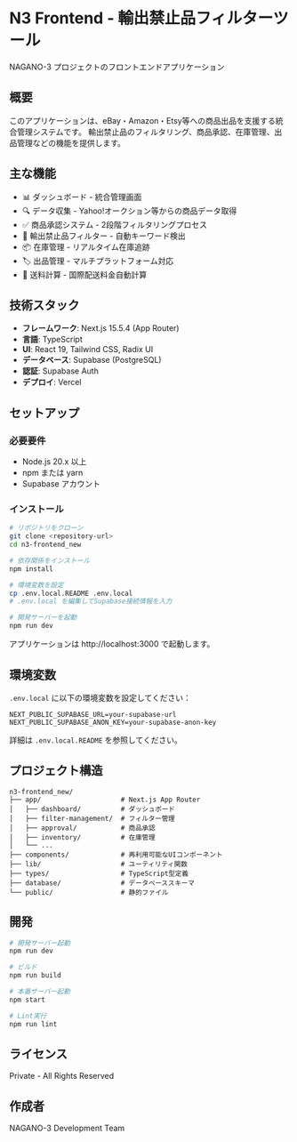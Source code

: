 # N3 Frontend - 輸出禁止品フィルターツール

NAGANO-3 プロジェクトのフロントエンドアプリケーション

## 概要

このアプリケーションは、eBay・Amazon・Etsy等への商品出品を支援する統合管理システムです。
輸出禁止品のフィルタリング、商品承認、在庫管理、出品管理などの機能を提供します。

## 主な機能

- 📊 ダッシュボード - 統合管理画面
- 🔍 データ収集 - Yahoo!オークション等からの商品データ取得
- ✅ 商品承認システム - 2段階フィルタリングプロセス
- 🚫 輸出禁止品フィルター - 自動キーワード検出
- 📦 在庫管理 - リアルタイム在庫追跡
- 🏷️ 出品管理 - マルチプラットフォーム対応
- 📮 送料計算 - 国際配送料金自動計算

## 技術スタック

- **フレームワーク**: Next.js 15.5.4 (App Router)
- **言語**: TypeScript
- **UI**: React 19, Tailwind CSS, Radix UI
- **データベース**: Supabase (PostgreSQL)
- **認証**: Supabase Auth
- **デプロイ**: Vercel

## セットアップ

### 必要要件

- Node.js 20.x 以上
- npm または yarn
- Supabase アカウント

### インストール

```bash
# リポジトリをクローン
git clone <repository-url>
cd n3-frontend_new

# 依存関係をインストール
npm install

# 環境変数を設定
cp .env.local.README .env.local
# .env.local を編集してSupabase接続情報を入力

# 開発サーバーを起動
npm run dev
```

アプリケーションは http://localhost:3000 で起動します。

## 環境変数

`.env.local` に以下の環境変数を設定してください：

```
NEXT_PUBLIC_SUPABASE_URL=your-supabase-url
NEXT_PUBLIC_SUPABASE_ANON_KEY=your-supabase-anon-key
```

詳細は `.env.local.README` を参照してください。

## プロジェクト構造

```
n3-frontend_new/
├── app/                    # Next.js App Router
│   ├── dashboard/          # ダッシュボード
│   ├── filter-management/  # フィルター管理
│   ├── approval/           # 商品承認
│   ├── inventory/          # 在庫管理
│   └── ...
├── components/             # 再利用可能なUIコンポーネント
├── lib/                    # ユーティリティ関数
├── types/                  # TypeScript型定義
├── database/               # データベーススキーマ
└── public/                 # 静的ファイル
```

## 開発

```bash
# 開発サーバー起動
npm run dev

# ビルド
npm run build

# 本番サーバー起動
npm start

# Lint実行
npm run lint
```

## ライセンス

Private - All Rights Reserved

## 作成者

NAGANO-3 Development Team
